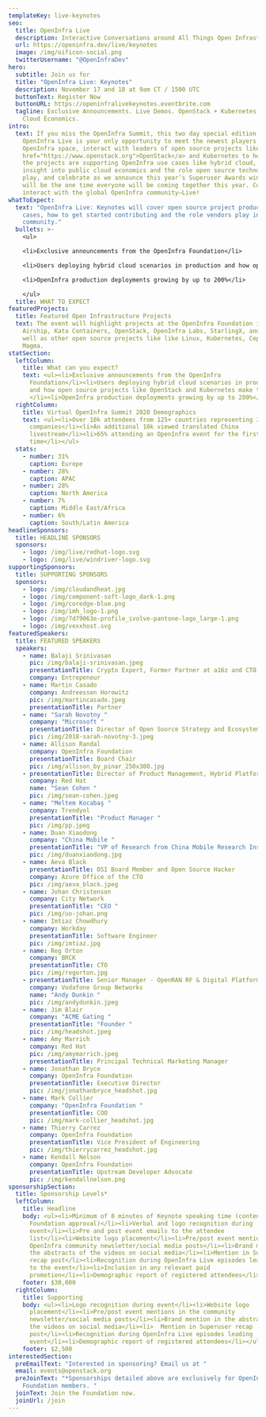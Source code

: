 ```yaml
---
templateKey: live-keynotes
seo:
  title: OpenInfra Live
  description: Interactive Conversations around All Things Open Infrastructure
  url: https://openinfra.dev/live/keynotes
  image: /img/oificon-social.png
  twitterUsername: "@OpenInfraDev"
hero:
  subtitle: Join us for
  title: "OpenInfra Live: Keynotes"
  description: November 17 and 18 at 9am CT / 1500 UTC
  buttonText: Register Now
  buttonURL: https://openinfralivekeynotes.eventbrite.com
  tagline: Exclusive Announcements. Live Demos. OpenStack + Kubernetes. Hybrid
    Cloud Economics.
intro:
  text: If you miss the OpenInfra Summit, this two day special edition of
    OpenInfra Live is your only opportunity to meet the newest players to the
    OpenInfra space, interact with leaders of open source projects like <a
    href="https://www.openstack.org">OpenStack</a> and Kubernetes to hear how
    the projects are supporting OpenInfra use cases like hybrid cloud, gain
    insight into public cloud economics and the role open source technologies
    play, and celebrate as we announce this year’s Superuser Awards winner. This
    will be the one time everyone will be coming together this year. Come
    interact with the global OpenInfra community—Live!
whatToExpect:
  text: "OpenInfra Live: Keynotes will cover open source project production use
    cases, how to get started contributing and the role vendors play in the
    community."
  bullets: >-
    <ul>

    <li>Exclusive announcements from the OpenInfra Foundation</li>

    <li>Users deploying hybrid cloud scenarios in production and how open source projects like OpenStack and Kubernetes make them scale</li>

    <li>OpenInfra production deployments growing by up to 200%</li>

    </ul>
  title: WHAT TO EXPECT
featuredProjects:
  title: Featured Open Infrastructure Projects
  text: The event will highlight projects at the OpenInfra Foundation including
    Airship, Kata Containers, OpenStack, OpenInfra Labs, StarlingX, and Zuul as
    well as other open source projects like like Linux, Kubernetes, Ceph, and
    Magma.
statSection:
  leftColumn:
    title: What can you expect?
    text: <ul><li>Exclusive announcements from the OpenInfra
      Foundation</li><li>Users deploying hybrid cloud scenarios in production
      and how open source projects like OpenStack and Kubernetes make them scale
      </li><li>OpenInfra production deployments growing by up to 200%</li></ul>
  rightColumn:
    title: Virtual OpenInfra Summit 2020 Demographics
    text: <ul><li>Over 10k attendees from 125+ countries representing 3,200
      companies</li><li>An additional 10k viewed translated China
      livestream</li><li>65% attending an OpenInfra event for the first
      time</li></ul>
  stats:
    - number: 31%
      caption: Europe
    - number: 28%
      caption: APAC
    - number: 28%
      caption: North America
    - number: 7%
      caption: Middle East/Africa
    - number: 6%
      caption: South/Latin America
headlineSponsors:
  title: HEADLINE SPONSORS
  sponsors:
    - logo: /img/live/redhat-logo.svg
    - logo: /img/live/windriver-logo.svg
supportingSponsors:
  title: SUPPORTING SPONSORS
  sponsors:
    - logo: /img/cloudandheat.jpg
    - logo: /img/component-soft-logo_dark-1.png
    - logo: /img/coredge-blue.png
    - logo: /img/imh_logo-1.png
    - logo: /img/7d79063e-profile_ivolve-pantone-logo_large-1.png
    - logo: /img/vexxhost.svg
featuredSpeakers:
  title: FEATURED SPEAKERS
  speakers:
    - name: Balaji Srinivasan
      pic: /img/balaji-srinivasan.jpeg
      presentationTitle: Crypto Expert, Former Partner at a16z and CTO of Coinbase
      company: Entrepeneur
    - name: Martin Casado
      company: Andreessen Horowitz
      pic: /img/martincasado.jpeg
      presentationTitle: Partner
    - name: "Sarah Novotny "
      company: "Microsoft "
      presentationTitle: Director of Open Source Strategy and Ecosystem
      pic: /img/2018-sarah-novotny-3.jpeg
    - name: Allison Randal
      company: OpenInfra Foundation
      presentationTitle: Board Chair
      pic: /img/allison_by_pinar_250x300.jpg
    - presentationTitle: Director of Product Management, Hybrid Platforms
      company: Red Hat
      name: "Sean Cohen "
      pic: /img/sean-cohen.jpeg
    - name: "Meltem Kocabaş "
      company: Trendyol
      presentationTitle: "Product Manager "
      pic: /img/pp.jpeg
    - name: Duan Xiaodong
      company: "China Mobile "
      presentationTitle: "VP of Research from China Mobile Research Institute "
      pic: /img/duanxiaodong.jpg
    - name: Aeva Black
      presentationTitle: OSI Board Member and Open Source Hacker
      company: Azure Office of the CTO
      pic: /img/aeva_black.jpeg
    - name: Johan Christenson
      company: City Network
      presentationTitle: "CEO "
      pic: /img/uo-johan.png
    - name: Imtiaz Chowdhury
      company: Workday
      presentationTitle: Software Engineer
      pic: /img/imtiaz.jpg
    - name: Reg Orton
      company: BRCK
      presentationTitle: CTO
      pic: /img/regorton.jpg
    - presentationTitle: Senior Manager - OpenRAN RF & Digital Platform Development
      company: Vodafone Group Networks
      name: "Andy Dunkin "
      pic: /img/andydunkin.jpeg
    - name: Jim Blair
      company: "ACME Gating "
      presentationTitle: "Founder "
      pic: /img/headshot.jpeg
    - name: Amy Marrich
      company: Red Hat
      pic: /img/amymarrich.jpeg
      presentationTitle: Principal Technical Marketing Manager
    - name: Jonathan Bryce
      company: OpenInfra Foundation
      presentationTitle: Executive Director
      pic: /img/jonathanbryce_headshot.jpg
    - name: Mark Collier
      company: "OpenInfra Foundation "
      presentationTitle: COO
      pic: /img/mark-collier_headshot.jpg
    - name: Thierry Carrez
      company: OpenInfra Foundation
      presentationTitle: Vice President of Engineering
      pic: /img/thierrycarrez_headshot.jpg
    - name: Kendall Nelson
      company: OpenInfra Foundation
      presentationTitle: Upstream Developer Advocate
      pic: /img/kendallnelson.png
sponsorshipSection:
  title: Sponsorship Levels*
  leftColumn:
    title: Headline
    body: <ul><li>Minimum of 8 minutes of Keynote speaking time (content subject to
      Foundation approval)</li><li>Verbal and logo recognition during
      event</li><li>Pre and post event emails to the attendee
      list</li><li>Website logo placement</li><li>Pre/post event mentions in the
      OpenInfra community newsletter/social media posts</li><li>Brand mention in
      the abstracts of the videos on social media</li><li>Mention in Superuser
      recap post</li><li>Recognition during OpenInfra Live episodes leading up
      to the event</li><li>Inclusion in any relevant paid
      promotion</li><li>Demographic report of registered attendees</li></ul>
    footer: $30,000
  rightColumn:
    title: Supporting
    body: <ul><li>Logo recognition during event</li><li>Website logo
      placement</li><li>Pre/post event mentions in the community
      newsletter/social media posts</li><li>Brand mention in the abstracts of
      the videos on social media</li><li>  Mention in Superuser recap
      post</li><li>Recognition during OpenInfra Live episodes leading  up to the
      event</li><li>Demographic report of registered attendees</li></ul>
    footer: $2,500
interestedSection:
  preEmailText: "Interested in sponsoring? Email us at "
  email: events@openstack.org
  preJoinText: "*Sponsorships detailed above are exclusively for OpenInfra
    Foundation members. "
  joinText: Join the Foundation now.
  joinUrl: /join
---
```

